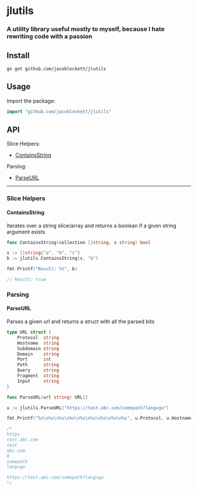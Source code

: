 # jlutils

### A utility library useful mostly to myself, because I hate rewriting code with a passion

## Install

```shell
go get github.com/jacoblockett/jlutils
```

## Usage

Import the package:

```go
import "github.com/jacoblockett/jlutils"
```

## API

Slice Helpers:

- [ContainsString](#containsstring)

Parsing:

- [ParseURL](#parseurl)

---

### Slice Helpers

#### ContainsString

Iterates over a string slice/array and returns a boolean if a given string argument exists

```go
func ContainsString(collection []string, s string) bool
```

```go
s := []string{"a", "b", "c"}
b := jlutils.ContainsString(s, "b")

fmt.Printf("Result: %t", b)

// Result: true
```

### Parsing

#### ParseURL

Parses a given url and returns a struct with all the parsed bits

```go
type URL struct {
	Protocol  string
	Hostname  string
	Subdomain string
	Domain    string
	Port      int
	Path      string
	Query     string
	Fragment  string
	Input     string
}

func ParseURL(url string) URL{}
```

```go
u := jlutils.ParseURL("https://test.abc.com/somepath?lang=go")

fmt.Printf("%s\n%s\n%s\n%s\n%s\n%s\n%s\n%s\n%s", u.Protocol, u.Hostname, u.Subdomain, u.Domain, u.Port, u.Path, u.Query, u.Fragment, u.Input)

/*
https
test.abc.com
test
abc.com
0
somepath
lang=go

https://test.abc.com/somepath?lang=go
*/
```
